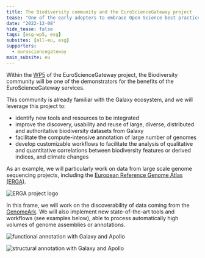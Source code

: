 ```yaml
---
title: The Biodiversity community and the EuroScienceGateway project
tease: "One of the early adopters to embrace Open Science best practices"
date: "2022-12-08"
hide_tease: false
tags: [esg-wp5, esg]
subsites: [all-eu, esg]
supporters:
  - eurosciencegateway
main_subsite: eu
---
```


Within the [WP5](https://galaxyproject.org/projects/esg/news/?tag=esg-wp5) of the EuroScienceGateway project, the Biodiversity community will be one of the demonstrators for the benefits of the EuroScienceGateway services.

This community is already familiar with the Galaxy ecosystem, and we will leverage this project to:

- identify new tools and resources to be integrated
- improve the discovery, usability and reuse of large, diverse, distributed and authoritative biodiversity datasets from Galaxy
- facilitate the compute-intensive annotation of large number of genomes
- develop customizable workflows to facilitate the analysis of qualitative and quantitative correlations between biodiversity features or derived indices, and climate changes

As an example, we will particularly work on data from large scale genome sequencing projects, including the [European Reference Genome Atlas (ERGA)](https://www.erga-biodiversity.eu/).

![ERGA project logo](/assets/media/erga-logo.webp)

In this frame, we will work on the discoverability of data coming from the [GenomeArk](https://genomeark.github.io/). We will also implement new state-of-the-art tools and workflows (see examples below), able to process automatically high volumes of genome assemblies or annotations.

![functional annotation with Galaxy and Apollo](/assets/media/functional_annotation_to_apollo.png)

![structural annotation with Galaxy and Apollo](/assets/media/structural_annotation_to_apollo.png)

